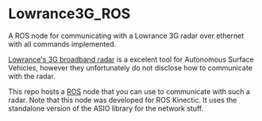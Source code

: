 # Lowrance3G_ROS
A ROS node for communicating with a Lowrance 3G radar over ethernet with all commands implemented.

[Lowrance's 3G broadband radar](https://www.lowrance.com/lowrance/type/radar/lowrance-3g-bb-radar-kit-usa-/) is a excelent tool for Autonomous Surface Vehicles, however they unfortunately do not disclose how to communicate with the radar.

This repo hosts a [ROS](http://www.ros.org/) node that you can use to communicate with such a radar. Note that this node was developed for ROS Kinectic. It uses the standalone version of the ASIO library for the network stuff.
